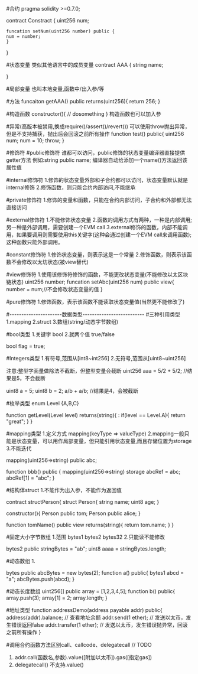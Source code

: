 #合约
 pragma solidity >=0.7.0;
 
 contract Constract {
    uint256 num;

    funcation setNum(uint256 number) public {
	num = number;
    }
 }


#状态变量
 类似其他语言中的成员变量
 contract AAA {
   string name;

 }

#局部变量
 也叫本地变量,函数中/出入参/等


#方法
 funcaiton getAAA() public returns(uint256){
	return 256;
 }

#构造函数
 constructor(){
   // dosomething
 }
 构造函数也可以加入参

#异常(高版本被禁用,换成require()/assert()/revert())
 可以使用throw抛出异常，但是不支持捕获，抛出后会回滚之前所有操作
 function test() public{
   uint256 num;
   num = 10;
   throw;
 }

#修饰符
#public修饰符
 谁都可以访问，public修饰的状态变量编译器直接提供getter方法
 例如:string public name; 编译器自动给添加一个name()方法返回该属性值

#internal修饰符
 1.修饰的状态变量外部和子合约都可以访问，状态变量默认就是internal修饰
 2.修饰函数，则只能合约内部访问,不能继承

#private修饰符
 1.修饰的变量和函数，只能在合约内部访问，子合约和外部都无法直接访问

#external修饰符
 1.不能修饰状态变量
 2.函数的调用方式有两种，一种是内部调用;另一种是外部调用，需要创建一个EVM call
 3.external修饰的函数，内部不能调用，如果要调用则需要使用this关键字(这种会通过创建一个EVM call来调用函数);这种函数只能外部调用。

#constant修饰符
 1.修饰状态变量，则表示这是一个常量
 2.修饰函数，则表示该函数不会修改以太坊状态(被view替代)

#view修饰符
 1.使用该修饰符修饰的函数，不能更改状态变量(不能修改以太区块链状态)
 uint256 number;
 funcation setAbc(uint256 num) public view{
 	number = num;//不会修改状态变量的值
 }

#pure修饰符
 1.修饰函数，表示该函数不能读取状态变量值(当然更不能修改了)


#----------------------数据类型--------------------------
#三种引用类型
 1.mapping
 2.struct
 3.数组(string/动态字节数组)

#bool类型
 1.关键字 bool
 2.就两个值 true/false
 
 bool flag = true;

#Integers类型
 1.有符号,范围从[int8~int256]
 2.无符号,范围从[uint8~uint256]
 
 注意:整型字面量做除法不截断，但整型变量会截断
 uint256 aaa = 5/2 + 5/2; //结果是5，不会截断
 
 uint8 a = 5;
 uint8 b = 2;
 a/b + a/b; //结果是4，会被截断

#枚举类型
 enum Level {A,B,C}
 
 function getLevel(Level level) returns(string){
:	if(level == Level.A){
		return "great";
	}
 }

#mapping类型
 1.定义方式 mapping(keyType => valueType)
 2.mapping一般只能是状态变量，可以用作局部变量，但只能引用状态变量,而且存储位置为storage
 3.不能迭代

 mapping(uint256=>string) public abc;

 function bbb() public {
    mapping(uint256=>string) storage abcRef = abc;
    abcRef[1] = "abc";
 }

#结构体struct
 1.不能作为出入参，不能作为返回值

 contract structPerson{
   struct Person{
 	string name;
	uint8 age;
   }

   constructor(){
       Person public tom;
       Person public alice;
   }

   function tomName() public view returns(string){
       return tom.name;
   }
}
 
#固定大小字节数组
 1.范围 bytes1 bytes2    bytes32
 2.只能读不能修改
 
 bytes2 public stringBytes = "ab";
 uint8 aaaa = stringBytes.length;

#动态数组
 1.
 
 bytes public abcBytes = new bytes(2);
 function a() public{
    bytes1 abcd  = "a";
    abcBytes.push(abcd);
 }

#动态长度数组
 uint256[] public array = [1,2,3,4,5];
 function b() public{
    array.push(3);
    array[1] = 2;
    array.length;
 }


#地址类型
 function addressDemo(address payable addr) public{
    address(addr).balance;  // 查看地址余额
    addr.send(1 ether);  // 发送以太币，发生错误返回false
    addr.transfer(1 ether); // 发送以太币，发生错误抛异常，回滚之前所有操作
 }

#调用合约函数方法区别call、callcode、delegatecall 
 // TODO
 1. addr.call(函数名,参数).value([附加以太币]).gas([指定gas])
 2. delegatecall() 不支持.value() 










